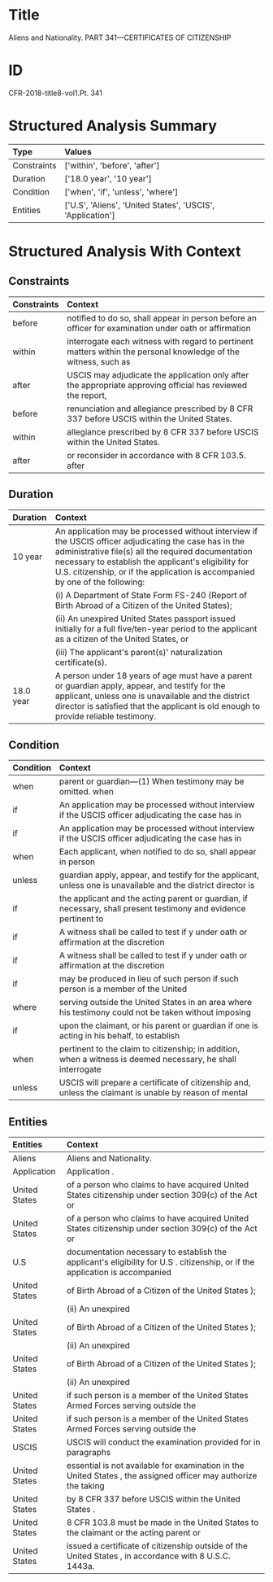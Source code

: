 # Title

 Aliens and Nationality. PART 341—CERTIFICATES OF CITIZENSHIP


# ID

 CFR-2018-title8-vol1.Pt. 341


# Structured Analysis Summary

| Type        | Values                                                     |
|:------------|:-----------------------------------------------------------|
| Constraints | ['within', 'before', 'after']                              |
| Duration    | ['18.0 year', '10 year']                                   |
| Condition   | ['when', 'if', 'unless', 'where']                          |
| Entities    | ['U.S', 'Aliens', 'United States', 'USCIS', 'Application'] |


# Structured Analysis With Context

 


## Constraints

| Constraints   | Context                                                                                                         |
|:--------------|:----------------------------------------------------------------------------------------------------------------|
| before        | notified to do so, shall appear in person before an officer for examination under oath or affirmation           |
| within        | interrogate each witness with regard to pertinent matters within the personal knowledge of the witness, such as |
| after         | USCIS may adjudicate the application only  after the appropriate approving official has reviewed the report,    |
| before        | renunciation and allegiance prescribed by 8 CFR 337 before  USCIS within the United States.                     |
| within        | allegiance prescribed by 8 CFR 337 before USCIS within  the United States.                                      |
| after         | or reconsider in accordance with 8 CFR 103.5. after                                                             |


## Duration

| Duration   | Context                                                                                                                                                                                                                                                                                              |
|:-----------|:-----------------------------------------------------------------------------------------------------------------------------------------------------------------------------------------------------------------------------------------------------------------------------------------------------|
| 10 year    | An application may be processed without interview if the USCIS officer adjudicating the case has in the administrative file(s) all the required documentation necessary to establish the applicant's eligibility for U.S. citizenship, or if the application is accompanied by one of the following: |
|            |             (i) A Department of State Form FS-240 (Report of Birth Abroad of a Citizen of the United States);                                                                                                                                                                                        |
|            |             (ii) An unexpired United States passport issued initially for a full five/ten-year period to the applicant as a citizen of the United States, or                                                                                                                                         |
|            |             (iii) The applicant's parent(s)' naturalization certificate(s).                                                                                                                                                                                                                          |
| 18.0 year  | A person under 18 years of age must have a parent or guardian apply, appear, and testify for the applicant, unless one is unavailable and the district director is satisfied that the applicant is old enough to provide reliable testimony.                                                         |


## Condition

| Condition   | Context                                                                                                          |
|:------------|:-----------------------------------------------------------------------------------------------------------------|
| when        | parent or guardian&#8212;(1) When testimony may be omitted. when                                                 |
| if          | An application may be processed without interview  if the USCIS officer adjudicating the case has in             |
| if          | An application may be processed without interview  if the USCIS officer adjudicating the case has in             |
| when        | Each applicant,  when notified to do so, shall appear in person                                                  |
| unless      | guardian apply, appear, and testify for the applicant, unless one is unavailable and the district director is    |
| if          | the applicant and the acting parent or guardian, if necessary, shall present testimony and evidence pertinent to |
| if          | A witness shall be called to test if y under oath or affirmation at the discretion                               |
| if          | A witness shall be called to test if y under oath or affirmation at the discretion                               |
| if          | may be produced in lieu of such person if such person is a member of the United                                  |
| where       | serving outside the United States in an area where his testimony could not be taken without imposing             |
| if          | upon the claimant, or his parent or guardian if one is acting in his behalf, to establish                        |
| when        | pertinent to the claim to citizenship; in addition, when a witness is deemed necessary, he shall interrogate     |
| unless      | USCIS will prepare a certificate of citizenship and, unless the claimant is unable by reason of mental           |


## Entities

| Entities      | Context                                                                                                                      |
|:--------------|:-----------------------------------------------------------------------------------------------------------------------------|
| Aliens        | Aliens  and Nationality.                                                                                                     |
| Application   | Application .                                                                                                                |
| United States | of a person who claims to have acquired United States citizenship under section 309(c) of the Act or                         |
| United States | of a person who claims to have acquired United States citizenship under section 309(c) of the Act or                         |
| U.S           | documentation necessary to establish the applicant's eligibility for U.S . citizenship, or if the application is accompanied |
| United States | of Birth Abroad of a Citizen of the United States );                                                                         |
|               |             (ii) An unexpired                                                                                                |
| United States | of Birth Abroad of a Citizen of the United States );                                                                         |
|               |             (ii) An unexpired                                                                                                |
| United States | of Birth Abroad of a Citizen of the United States );                                                                         |
|               |             (ii) An unexpired                                                                                                |
| United States | if such person is a member of the United States  Armed Forces serving outside the                                            |
| United States | if such person is a member of the United States  Armed Forces serving outside the                                            |
| USCIS         | USCIS will conduct the examination provided for in paragraphs                                                                |
| United States | essential is not available for examination in the United States , the assigned officer may authorize the taking              |
| United States | by 8 CFR 337 before USCIS within the United States .                                                                         |
| United States | 8 CFR 103.8 must be made in the United States to the claimant or the acting parent or                                        |
| United States | issued a certificate of citizenship outside of the United States , in accordance with 8 U.S.C. 1443a.                        |


